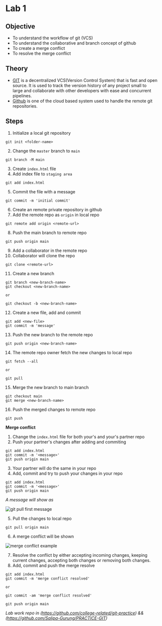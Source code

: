 # Lab 1

## Objective

- To understand the workflow of git (VCS)
- To understand the collaborative and branch concept of github
- To create a merge conflict
- To resolve the merge conflict

## Theory

- [GIT](https://git-scm.com) is a decentralized VCS(Version Control System) that is fast and open source. It is used to track the version history of any project small to large and collaborate with other developers with ease and concurrent pipelines.
- [Github](https://github.com) is one of the cloud based system used to handle the remote git repositories.

## Steps

1. Initialize a local git repository
```
git init <folder-name>
```
2. Change the `master` branch to `main`
```
git branch -M main
```
3. Create `index.html` file
4. Add index file to `staging area`
```
git add index.html
```
5. Commit the file with a message
```
git commit -m 'initial commit'
```
6. Create an remote private repository in github
7. Add the remote repo as `origin` in local repo
```
git remote add origin <remote-url>
```
8. Push the main branch to remote repo
```
git push origin main
```
9. Add a collaborator in the remote repo
10. Collaborator will clone the repo
```
git clone <remote-url>
```
11. Create a new branch
```
git branch <new-branch-name>
git checkout <new-branch-name>

or

git checkout -b <new-branch-name>
```
12. Create a new file, add and commit
```
git add <new-file>
git commit -m 'message'
```
13. Push the new branch to the remote repo
```
git push origin <new-branch-name>
```
14. The remote repo owner fetch the new changes to local repo
```
git fetch --all

or

git pull
```
15. Merge the new branch to main branch
```
git checkout main
git merge <new-branch-name>
```
16. Push the merged changes to remote repo
```
git push
```

**Merge conflict**

1. Change the `index.html` file for both your's and your's partner repo
2. Push your partner's changes after adding and commiting
```
git add index.html
git commit -m '<message>'
git push origin main
```
3. Your partner will do the same in your repo
4. Add, commit and try to push your changes in your repo
```
git add index.html
git commit -m '<message>'
git push origin main
```
*A message will show as*

![git pull first message](https://github.com/college-related/Labs-7th-sems/tree/main/Enterprise%20Application%20Development%20(EAD)/labs/lab1/images/pull-first.png)

5. Pull the changes to local repo
```
git pull origin main
```
6. A merge conflict will be shown

![merge conflict example](https://ihatetomatoes.net/wp-content/uploads/2020/05/img_merge-conflict.png)

7. Resolve the conflict by either accepting incoming changes, keeping current changes, accepting both changes or removing both changes.
8. Add, commit and push the merge resolve
```
git add index.html
git commit -m 'merge conflict resolved'

or

git commit -am 'merge conflict resolved'
```

```
git push origin main
```

*Lab work repo in (https://github.com/college-related/git-practice) && (https://github.com/Salipa-Gurung/PRACTICE-GIT)*